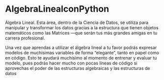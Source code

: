# AlgebraLinealconPython
Álgebra Lineal. Esta área, 
dentro de la Ciencia de Datos,
se utiliza para manipular y 
transformar los datos gracias a 
la estructura que tienen objetos 
matemáticos como las Matrices —que 
serán tus más grandes amigas en 
tu carrera profesional.

Una vez que aprendas a utilizar 
el álgebra lineal a tu favor podrás
expresar modelos de muchísimas 
variables de forma “elegante”, 
tanto en papel como en código.
Esto te ayudará muchísimo al 
momento de entrenar y evaluar 
tu modelo, pues podrás hacer 
mucho con pocas líneas de código
si aprovechas el poder de las
estructuras algebraicas y las 
estructuras de datos
